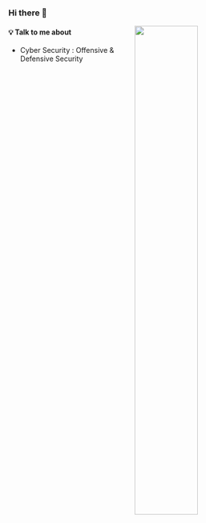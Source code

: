 
### Hi there 👋

<img width="50%" align="right" src="https://github-readme-stats.vercel.app/api?username=komisergio&show_icons=true&hide_border=true" />

#### 💡 Talk to me about
- Cyber Security : Offensive & Defensive Security 

